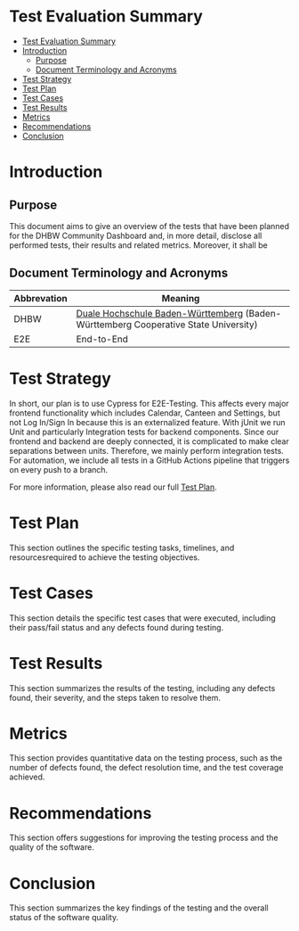 # Test Evaluation Summary

- [Test Evaluation Summary](#test-evaluation-summary)
- [Introduction](#introduction)
  - [Purpose](#purpose)
  - [Document Terminology and Acronyms](#document-terminology-and-acronyms)
- [Test Strategy](#test-strategy)
- [Test Plan](#test-plan)
- [Test Cases](#test-cases)
- [Test Results](#test-results)
- [Metrics](#metrics)
- [Recommendations](#recommendations)
- [Conclusion](#conclusion)

# Introduction

## Purpose
This document aims to give an overview of the tests that have been planned for the DHBW Community Dashboard and, in more detail, disclose all performed tests, their results and related metrics. Moreover, it shall be 


## Document Terminology and Acronyms
| Abbrevation | Meaning                                                                                                               |
| ----------- | --------------------------------------------------------------------------------------------------------------------- |
| DHBW        | [Duale Hochschule Baden-Württemberg](https://www.dhbw.de/startseite) (Baden-Württemberg Cooperative State University) |
| E2E         | End-to-End                                                                                                            |

# Test Strategy
In short, our plan is to use Cypress for E2E-Testing. This affects every major frontend functionality which includes Calendar, Canteen and Settings, but not Log In/Sign In because this is an externalized feature. With jUnit we run Unit and particularly Integration tests for backend components. Since our frontend and backend are deeply connected, it is complicated to make clear separations between units. Therefore, we mainly perform integration tests. For automation, we include all tests in a GitHub Actions pipeline that triggers on every push to a branch.

For more information, please also read our full [Test Plan](../test_plan/test_plan.md).

# Test Plan
This section outlines the specific testing tasks, timelines, and resourcesrequired to achieve the testing objectives.

# Test Cases
This section details the specific test cases that were executed, including their pass/fail status and any defects found during testing. 

# Test Results
This section summarizes the results of the testing, including any defects found, their severity, and the steps taken to resolve them. 

# Metrics
This section provides quantitative data on the testing process, such as the number of defects found, the defect resolution time, and the test coverage achieved. 

# Recommendations
This section offers suggestions for improving the testing process and the quality of the software. 

# Conclusion
This section summarizes the key findings of the testing and the overall status of the software quality.